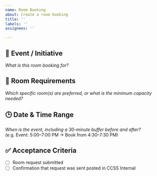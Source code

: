 ```yaml
---
name: Room Booking
about: Create a room booking
title: ''
labels: ''
assignees: ''

---
```

## 🎯 Event / Initiative  
_What is this room booking for?_  

## 📍 Room Requirements  
_Which specific room(s) are preferred, or what is the minimum capacity needed?_  

## 🕒 Date & Time Range  
_When is the event, including a 30-minute buffer before and after?_  
(e.g. Event: 5:00–7:00 PM → Book from 4:30–7:30 PM)

## ✅ Acceptance Criteria
- [ ] Room request submitted
- [ ] Confirmation that request was sent posted in CCSS Internal
